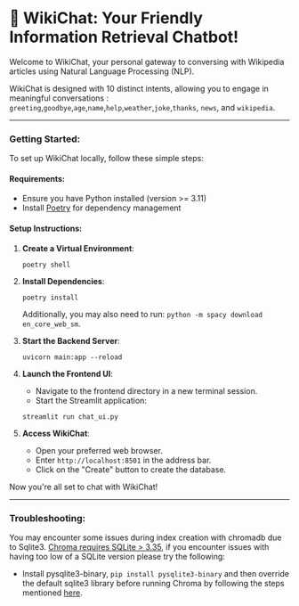 # 🤖 WikiChat: Your Friendly Information Retrieval Chatbot!

Welcome to WikiChat, your personal gateway to conversing with Wikipedia articles using Natural Language Processing (NLP).

WikiChat is designed with 10 distinct intents, allowing you to engage in meaningful conversations : `greeting`,`goodbye`,`age`,`name`,`help`,`weather`,`joke`,`thanks`, `news`, and `wikipedia`.

---

### Getting Started:

To set up WikiChat locally, follow these simple steps:

#### Requirements:
- Ensure you have Python installed (version >= 3.11)
- Install [Poetry](https://python-poetry.org/docs/) for dependency management

#### Setup Instructions:

1. **Create a Virtual Environment**:
   ```shell
   poetry shell
   ```

2. **Install Dependencies**:
   ```shell
   poetry install
   ```
   Additionally, you may also need to run: `python -m spacy download en_core_web_sm`.


3. **Start the Backend Server**:
   ```shell
   uvicorn main:app --reload
   ```

4. **Launch the Frontend UI**:
   - Navigate to the frontend directory in a new terminal session.
   - Start the Streamlit application:
   ```shell
   streamlit run chat_ui.py
   ```

5. **Access WikiChat**:
   - Open your preferred web browser.
   - Enter `http://localhost:8501` in the address bar.
   - Click on the "Create" button to create the database.

Now you're all set to chat with WikiChat!

---

### Troubleshooting:

You may encounter some issues during index creation with chromadb due to Sqlite3. [Chroma requires SQLite > 3.35](https://docs.trychroma.com/troubleshooting#sqlite), if you encounter issues with having too low of a SQLite version please try the following:

- Install pysqlite3-binary, `pip install pysqlite3-binary` and then override the default sqlite3 library before running Chroma by following the steps mentioned [here](https://gist.github.com/defulmere/8b9695e415a44271061cc8e272f3c300?permalink_comment_id=4650539#gistcomment-4650539).

